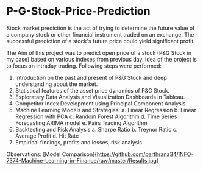 # P-G-Stock-Price-Prediction

Stock market prediction is the act of trying to determine the future value of a company stock or other financial instrument traded on an exchange. The successful prediction of a stock's future price could yield significant profit. 

The Aim of this project was to predict open price of a stock (P&G Stock in my case) based on various indexes from previous day. Idea of the project is to focus on intraday trading. Following steps were performed:
  1. Introduction on the past and present of P&G Stock and deep understanding about the market.
  2. Statistical features of the asset price dynamics of P&G Stock.
  3. Exploratary Data Analysis and Visualization Dashboards in Tableau.
  4. Competitor Index Development using Principal Component Analysis
  5. Machine Learning Models and Strategies:
    a. Linear Regression
    b. Linear Regression with PCA
    c. Random Forest Algorithm
    d. Time Series Forecasting ARIMA model
    e. Pairs Trading Algorithm
  6. Backtesting and Risk Analysis
    a. Sharpe Ratio
    b. Treynor Ratio
    c. Average Profit
    d. Hit Rate
  7. Empirical findings, profits and losses, risk analysis
  
Observations: [Model Comparison]{https://github.com/parthrana34/INFO-7374-Machine-Learning-in-Finance/raw/master/Results.jpg}




